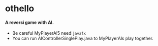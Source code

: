 # othello

#### A reversi game with AI.
* Be careful MyPlayerAI5 need `javafx`
* You can run AIControllerSinglePlay.java to MyPlayerAIs play together.
